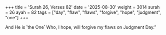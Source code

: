 +++
title = 'Surah 26, Verses 82'
date = '2025-08-30'
weight = 3014
surah = 26
ayah = 82
tags = ["day", "flaw", "flaws", "forgive", "hope", "judgment", "one"]
+++

And He is ˹the One˺ Who, I hope, will forgive my flaws on Judgment Day.”